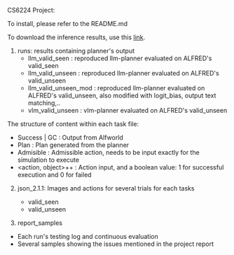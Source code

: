 CS6224 Project:

To install, please refer to the README.md

To download the inference results, use this [link](https://drive.google.com/file/d/1MEhHJdOtSkV80GqY81-JQaPJ9rBuq69H/view?usp=sharing).

1. runs: results containing planner's output
    - llm_valid_seen        : reproduced llm-planner evaluated on ALFRED's valid_seen
    - llm_valid_unseen      : reproduced llm-planner evaluated on ALFRED's valid_unseen
    - llm_valid_unseen_mod  : reproduced llm-planner evaluated on ALFRED's valid_unseen, also modified with logit_bias, output text matching,..
    - vlm_valid_unseen      : vlm-planner evaluated on ALFRED's valid_unseen

The structure of content within each task file:
- Success | GC  : Output from Alfworld
- Plan          : Plan generated from the planner
- Admisible     : Admissible action, needs to be input exactly for the simulation to execute
- <action, object>++<boolean value>  : Action input, and a boolean value: 1 for successful execution and 0 for failed 

2. json_2.1.1: Images and actions for several trials for each tasks
    - valid_seen
    - valid_unseen

3. report_samples
- Each run's testing log and continuous evaluation
- Several samples showing the issues mentioned in the project report

